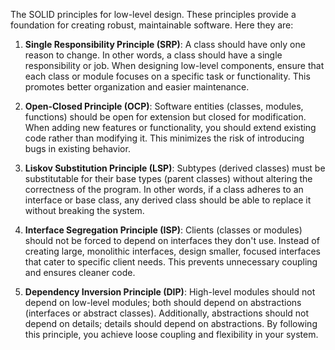 The SOLID principles for low-level design. These principles provide a foundation for creating robust, maintainable software. Here they are:

1. **Single Responsibility Principle (SRP)**: A class should have only one reason to change. In other words, a class should have a single responsibility or job. When designing low-level components, ensure that each class or module focuses on a specific task or functionality. This promotes better organization and easier maintenance.

2. **Open-Closed Principle (OCP)**: Software entities (classes, modules, functions) should be open for extension but closed for modification. When adding new features or functionality, you should extend existing code rather than modifying it. This minimizes the risk of introducing bugs in existing behavior.

3. **Liskov Substitution Principle (LSP)**: Subtypes (derived classes) must be substitutable for their base types (parent classes) without altering the correctness of the program. In other words, if a class adheres to an interface or base class, any derived class should be able to replace it without breaking the system.

4. **Interface Segregation Principle (ISP)**: Clients (classes or modules) should not be forced to depend on interfaces they don't use. Instead of creating large, monolithic interfaces, design smaller, focused interfaces that cater to specific client needs. This prevents unnecessary coupling and ensures cleaner code.

5. **Dependency Inversion Principle (DIP)**: High-level modules should not depend on low-level modules; both should depend on abstractions (interfaces or abstract classes). Additionally, abstractions should not depend on details; details should depend on abstractions. By following this principle, you achieve loose coupling and flexibility in your system.
